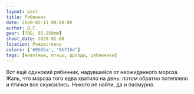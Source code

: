 ```yaml
---
layout: post
title: Рябинник
date: 2020-02-11 00:00:00
author: Д.Г.
gear: [70D, 55-250mm]
shoot_date: 2020-02-08
location: Рождествено
colors: ['69565a', '9b716d']
tags: [животные, птицы, дрозды, рябинники]
---
```

Вот ещё одинокий рябинник, надувшийся от неожиданного мороза. Жаль, что мороза того едва хватило на день: потом обратно потеплело и птички все скуксились. Никого не найти, да и пасмурно.
